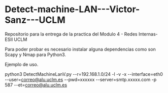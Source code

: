 # Detect-machine-LAN---Victor-Sanz---UCLM
Repositorio para la entrega de la practica del Modulo 4 - Redes Internas- ESII UCLM

Para poder probar es necesario instalar alguna dependencias como son Scapy y Nmap para Python3.

Ejemplo de uso.

python3 DetectMachineLanV.py  --r=192.168.1.0/24 -l -v -x --interface=eth0 --user=correo@alu.uclm.es --pwd=xxxxxx --server=smtp.xxxxx.com -p 587 --et=correo@alu.uclm.es
